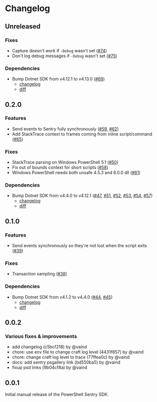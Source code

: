 # Changelog

## Unreleased

### Fixes

- Capture doesn't work if `-Debug` wasn't set ([#74](https://github.com/getsentry/sentry-powershell/pull/74))
- Don't log debug messages if `-Debug` wasn't set ([#75](https://github.com/getsentry/sentry-powershell/pull/75))

### Dependencies

- Bump Dotnet SDK from v4.12.1 to v4.13.0 ([#69](https://github.com/getsentry/sentry-powershell/pull/69))
  - [changelog](https://github.com/getsentry/sentry-dotnet/blob/main/CHANGELOG.md#4130)
  - [diff](https://github.com/getsentry/sentry-dotnet/compare/4.12.1...4.13.0)

## 0.2.0

### Features

- Send events to Sentry fully synchronously ([#59](https://github.com/SummitHosting/sentry-powershell/pull/59), [#62](https://github.com/SummitHosting/sentry-powershell/pull/62))
- Add StackTrace context to frames coming from inline script/command ([#65](https://github.com/getsentry/sentry-powershell/pull/65))

### Fixes

- StackTrace parsing on Windows PowerShell 5.1 ([#50](https://github.com/getsentry/sentry-powershell/pull/50))
- Fix out of bounds context for short scripts ([#58](https://github.com/getsentry/sentry-powershell/pull/58))
- Windows PowerShell needs both unsafe 4.5.3 and 6.0.0 dll ([#61](https://github.com/getsentry/sentry-powershell/pull/61))

### Dependencies

- Bump Dotnet SDK from v4.4.0 to v4.12.1 ([#47](https://github.com/getsentry/sentry-powershell/pull/47), [#51](https://github.com/getsentry/sentry-powershell/pull/51), [#52](https://github.com/getsentry/sentry-powershell/pull/52), [#53](https://github.com/getsentry/sentry-powershell/pull/53), [#54](https://github.com/getsentry/sentry-powershell/pull/54), [#57](https://github.com/getsentry/sentry-powershell/pull/57))
  - [changelog](https://github.com/getsentry/sentry-dotnet/blob/main/CHANGELOG.md#4121)
  - [diff](https://github.com/getsentry/sentry-dotnet/compare/4.4.0...4.12.1)

## 0.1.0

### Features

- Send events synchronously so they're not lost when the script exits ([#39](https://github.com/getsentry/sentry-powershell/pull/39))

### Fixes

- Transaction sampling ([#38](https://github.com/getsentry/sentry-powershell/pull/41))

### Dependencies

- Bump Dotnet SDK from v4.1.2 to v4.4.0 ([#44](https://github.com/getsentry/sentry-powershell/pull/44), [#45](https://github.com/getsentry/sentry-powershell/pull/45))
  - [changelog](https://github.com/getsentry/sentry-dotnet/blob/main/CHANGELOG.md#440)
  - [diff](https://github.com/getsentry/sentry-dotnet/compare/4.1.2...4.4.0)

## 0.0.2

### Various fixes & improvements

- add changelog (c5bcf218) by @vaind
- chore: use env file to change craft log level (4431f857) by @vaind
- chore: change craft log level to trace (77ffea0c) by @vaind
- docs: add sentry psgallery link (bd550ba5) by @vaind
- fixup psd links (9b04cf8a) by @vaind

## 0.0.1

Initial manual release of the PowerShell Sentry SDK.
